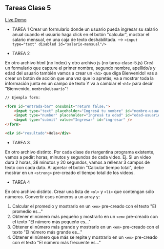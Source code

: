 ## Tareas Clase 5

[Live Demo](https://r-argentinaprograma-clase5.netlify.app/)

-   TAREA 1
Crear un formulario donde un usuario pueda ingresar su salario anual cuando el usuario haga click en el botón "calcular", mostrar el salario mensual, en una caja de texto deshabilitada. --> `<input type="text" disabled id="salario-mensual"/>`

-   TAREA 2

En otro archivo html (no Index) y otro archivo js (no tarea-clase-5.js)
Creá un formulario que capture el primer nombre, segundo nombre, apellido/s y edad del usuario también vamos a crear un `<h1>` que diga Bienvenido! vas a crear un botón de acción que una vez que lo apretás, va a mostrar toda la información junta en un campo de texto Y va a cambiar el `<h1>` para decir "Bienvenido, `nombreDeUsuario`"!

```html
// Ejemplo form:

<form id="entrada-bar" onsubmit="return false;">
	<input type="text" placeholder="Ingresá tu nombre" id="nombre-usuario" />
	<input type="number" placeholder="Ingresá tu edad" id="edad-usuario" />
	<input type="submit" value="Ingresar" id="ingresar" />
</form>

<div id="resultado">Hola</div>
```

-   TAREA 3

En otro archivo distinto.
Por cada clase de r/argentina programa existente, vamos a pedir:
horas, minutos y segundos de cada video. Ej. Si un video dura
2 horas, 38 minutos y 20 segundos, vamos a rellenar 3 campos de texto con
cada dato. Al apretar el botón "Calcular tiempo total", debe mostrar en un
`<strong>` pre-creado el tiempo total de los videos.

-   TAREA 4

En otro archivo distinto.
Crear una lista de `<ol>` y `<li>` que contengan sólo números.
Convertir esos números a un array y:

1. Calcular el promedio y mostrarlo en un `<em>` pre-creado con el texto "El promedio es..."
2. Obtener el número más pequeño y mostrarlo en un `<em>` pre-creado con el texto "El número más pequeño es..."
3. Obtener el número más grande y mostrarlo en un `<em>` pre-creado con el texto "El número más grande es..."
4. Obtener el número que más se repite y mostrarlo en un `<em>` pre-creado con el texto "El número más frecuente es..."
